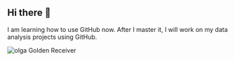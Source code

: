 ## Hi there 👋
I am learning how to use GitHub now. After I master it, I will work on my data analysis projects using GitHub.
<!--
**Akeeda/Akeeda** is a ✨ _special_ ✨ repository because its `README.md` (this file) appears on your GitHub profile.

Here are some ideas to get you started:

- 🔭 I’m currently working on ...
- 🌱 I’m currently learning ...
- 👯 I’m looking to collaborate on ...
- 🤔 I’m looking for help with ...
- 💬 Ask me about ...
- 📫 How to reach me: ...
- 😄 Pronouns: ...
- ⚡ Fun fact: ...
-->
![olga](https://github.com/user-attachments/assets/e8acdeda-994a-4eb3-b7b7-7a7777e11a98)
Golden Receiver
